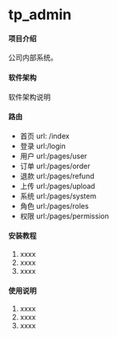 # tp_admin

#### 项目介绍
公司内部系统。

#### 软件架构
软件架构说明

#### 路由

- 首页  url: /index
- 登录  url:/login
- 用户  url:/pages/user
- 订单  url:/pages/order
- 退款  url:/pages/refund
- 上传 url:/pages/upload
- 系统 url:/pages/system
- 角色 url:/pages/roles
- 权限 url:/pages/permission


#### 安装教程

1. xxxx
2. xxxx
3. xxxx

#### 使用说明

1. xxxx
2. xxxx
3. xxxx
